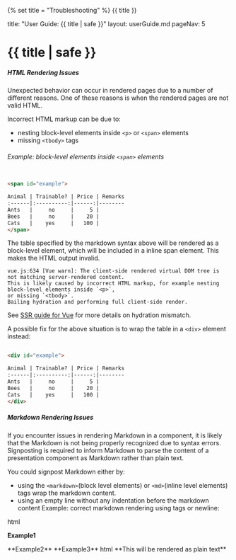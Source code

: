 {% set title = "Troubleshooting" %}
<span id="title" class="d-none">{{ title }}</span>

<frontmatter>
  title: "User Guide: {{ title | safe }}"
  layout: userGuide.md
  pageNav: 5
</frontmatter>

# {{ title | safe }}

##### HTML Rendering Issues

Unexpected behavior can occur in rendered pages due to a number of different reasons. One of these reasons is when the rendered pages are not valid HTML.

Incorrect HTML markup can be due to:
- nesting block-level elements inside `<p>` or `<span>` elements
- missing `<tbody>` tags

###### Example: block-level elements inside `<span>` elements
```html

<span id="example">

Animal | Trainable? | Price | Remarks
:------|:----------:|------:|--------
Ants   |     no     |     5 |
Bees   |     no     |    20 |
Cats   |    yes     |   100 |
</span>
```

The table specified by the markdown syntax above will be rendered as a block-level element, which will be included in a inline span element. This makes the HTML output invalid.

<panel header="Underlying Error (Example)" type="seamless">

```
vue.js:634 [Vue warn]: The client-side rendered virtual DOM tree is not matching server-rendered content.
This is likely caused by incorrect HTML markup, for example nesting block-level elements inside `<p>`,
or missing `<tbody>`.
Bailing hydration and performing full client-side render.
```
See [SSR guide for Vue](https://vuejs.org/guide/scaling-up/ssr.html#hydration-mismatch) for more details on hydration mismatch.
</panel>

A possible fix for the above situation is to wrap the table in a `<div>` element instead:

```html

<div id="example">

Animal | Trainable? | Price | Remarks
:------|:----------:|------:|--------
Ants   |     no     |     5 |
Bees   |     no     |    20 |
Cats   |    yes     |   100 |
</div>
```

##### Markdown Rendering Issues

If you encounter issues in rendering Markdown in a component, it is likely that the Markdown is not being properly recognized due to syntax errors. Signposting is required to inform Markdown to parse the content of a presentation component as Markdown rather than plain text.

You could signpost Markdown either by:

- using the `<markdown>`(block level elements) or `<md>`(inline level elements) tags wrap the markdown content.
- using an empty line without any indentation before the markdown content
Example: correct markdown rendering using tags or newline:
<include src="codeAndOutput.md" boilerplate >
<variable name="highlightStyle">html</variable>
<variable name="code">
<box>

**Example1**
</box>

<box> 
<md> **Example2** </md> 
</box>

<box> 
<markdown> **Example3** </markdown> 
</box>


</variable>
</include>
<panel header="Example: Markdown not rendered without singposting" type="seamless">
<include src="codeAndOutput.md" boilerplate >
<variable name="highlightStyle">html</variable>
<variable name="code">
<box> **This will be rendered as plain text**</box>
</variable>
</include>
</panel>